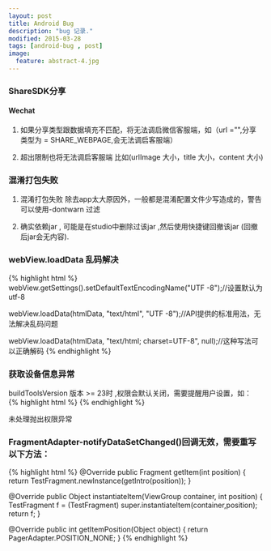 ```yaml
---
layout: post
title: Android Bug
description: "bug 记录."
modified: 2015-03-28
tags: [android-bug , post]
image:
  feature: abstract-4.jpg
---
```


### ShareSDK分享
 
#### Wechat
 
1. 如果分享类型跟数据填充不匹配，将无法调启微信客服端，如（url ="",分享类型为 = SHARE_WEBPAGE,会无法调启客服端）
  
2. 超出限制也将无法调启客服端 比如(urlImage 大小，title 大小，content 大小)
  
### 混淆打包失败

1. 混淆打包失败 除去app太大原因外，一般都是混淆配置文件少写造成的，警告可以使用-dontwarn 过滤

2. 确实依赖jar , 可能是在studio中删除过该jar ,然后使用快捷键回撤该jar (回撤后jar会无内容).

### webView.loadData 乱码解决
{% highlight html %}
webView.getSettings().setDefaultTextEncodingName("UTF -8");//设置默认为utf-8  

webView.loadData(htmlData, "text/html", "UTF -8");//API提供的标准用法，无法解决乱码问题  

webView.loadData(htmlData, "text/html; charset=UTF-8", null);//这种写法可以正确解码
{% endhighlight %}

### 获取设备信息异常

buildToolsVersion 版本 >= 23时 ,权限会默认关闭，需要提醒用户设置，如：
{% highlight html %}
<uses-permission android:name="android.permission.READ_PHONE_STATE"/>
{% endhighlight %}

未处理抛出权限异常

### FragmentAdapter-notifyDataSetChanged()回调无效，需要重写以下方法：
{% highlight html %}
@Override
public Fragment getItem(int position) {
    return TestFragment.newInstance(getIntro(position));
}

@Override
public Object instantiateItem(ViewGroup container, int position) {
    TestFragment f = (TestFragment) super.instantiateItem(container,position);
    return f;
}

@Override
public int getItemPosition(Object object) {
    return PagerAdapter.POSITION_NONE;
}
{% endhighlight %}
